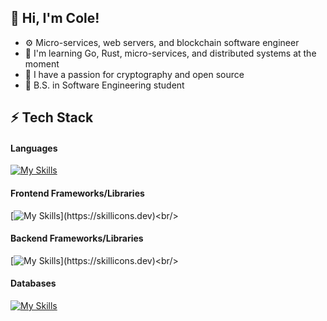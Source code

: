<!-- Level 1: Simplie Bio and stats -->

## 👋 Hi, I'm Cole!
- ⚙️ Micro-services, web servers, and blockchain software engineer
- 💭 I'm learning Go, Rust, micro-services, and distributed systems at the moment <br/>
- 🔑 I have a passion for cryptography and open source
- 📘 B.S. in Software Engineering student


<!-- Level 2/3: -->
## ⚡️ Tech Stack
#### Languages
[![My Skills](https://skillicons.dev/icons?i=go,ts,rust,ocaml,py)](https://skillicons.dev)<br/>

####  Frontend Frameworks/Libraries
[![My Skills](https://skillicons.dev/icons?i=react,angular,htmx,tailwind,)](https://skillicons.dev)<br/>

#### Backend Frameworks/Libraries
[![My Skills](https://skillicons.dev/icons?i=nextjs,express,spring,django,)](https://skillicons.dev)<br/>

#### Databases
[![My Skills](https://skillicons.dev/icons?i=mongodb,postgres,mysql,firebase,supabase)](https://skillicons.dev)<br/>





